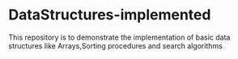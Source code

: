 # DataStructures-implemented
This repository is to demonstrate the implementation of basic data structures like Arrays,Sorting procedures and search algorithms
